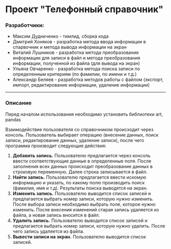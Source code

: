 # Проект "Телефонный справочник"

### Разработчики:
- Максим Дудниченко - тимлид, сборка кода
- Дмитрий Хоняков - разработка метода ввода информации в спарвочник и метода вывода информации на экран
- Виталий Лушников - разработка метода преобразования информации для записи в файл и метода преобразования информации, полученной из файла (для вывода на экран)
- Ульяна Овчаренко - разработка метода поиска записи по определенным критериям (по фамилии, по имени и т.д.)
- Александр Беляев - разработка методов работы с файлом (экспорт, импорт, редактирование информации, удаление информации)
---

### Описание
Перед началом использования необходимо установить библиотеки art, pandas

Взаимодействие пользователя со справочником происходит через консоль. Пользователь выбирает операцию (внесение данных, поиск записи, редактирование данных, удаление записи), после чего программа производит следующие действия:
1. **Добавить запись.** Пользователю предлагается через консоль ввести соответствующие данные в определенные поля. После заполнения всех данных происходит преобразование данных в строковую переменную. Далее строка записывается в файл.
2. **Найти запись.** Пользователю предлагается ввести искомую информацию и указать, по какому полю производить поиск (фамилия, имя и т.д). Результаты поиска выводятся на экран.
3. **Изменить запись.** Пользователю выводится список записей и предлагается выбрать номер записи, которую нужно изменить. После выбора записи необходимо выбрать поле, которое нужно изменить. После внесения изменений старая запись удаляется из файла, а новая запись вносится в файл.
4. **Удалить запись.** Пользователю выводится список записей и предлагается выбрать номер записи, которую нужно удалить. После чего запись удаляется из файла.
5. **Вывести записи на экран.** Пользователю выводится список записей.
